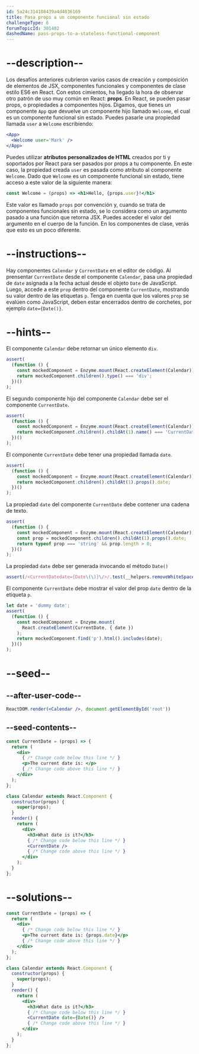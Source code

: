 ```yaml
---
id: 5a24c314108439a4d4036169
title: Pasa props a un componente funcional sin estado
challengeType: 6
forumTopicId: 301402
dashedName: pass-props-to-a-stateless-functional-component
---
```


# --description--

Los desafíos anteriores cubrieron varios casos de creación y composición de elementos de JSX, componentes funcionales y componentes de clase estilo ES6 en React. Con estos cimientos, ha llegado la hora de observar otro patrón de uso muy común en React: **props**. En React, se pueden pasar props, o propiedades a componentes hijos. Digamos, que tienes un componente `App` que devuelve un componente hijo llamado `Welcome`, el cual es un componente funcional sin estado. Puedes pasarle una propiedad llamada `user` a `Welcome` escribiendo:

```jsx
<App>
  <Welcome user='Mark' />
</App>
```

Puedes utilizar **atributos personalizados de HTML** creados por ti y soportados por React para ser pasados por props a tu componente. En este caso, la propiedad creada `user` es pasada como atributo al componente `Welcome`. Dado que `Welcome` es un componente funcional sin estado, tiene acceso a este valor de la siguiente manera:

```jsx
const Welcome = (props) => <h1>Hello, {props.user}!</h1>
```

Este valor es llamado `props` por convención y, cuando se trata de componentes funcionales sin estado, se lo considera como un argumento pasado a una función que retorna JSX. Puedes acceder el valor del argumento en el cuerpo de la función. En los componentes de clase, verás que esto es un poco diferente.

# --instructions--

Hay componentes `Calendar` y `CurrentDate` en el editor de código. Al prensentar `CurrentDate` desde el componente `Calendar`, pasa una propiedad de `date` asignada a la fecha actual desde el objeto `Date` de JavaScript. Luego, accede a este `prop` dentro del componente `CurrentDate`, mostrando su valor dentro de las etiquetas `p`. Tenga en cuenta que los valores `prop` se evalúen como JavaScript, deben estar encerrados dentro de corchetes, por ejemplo `date={Date()}`.

# --hints--

El componente `Calendar` debe retornar un único elemento `div`.

```js
assert(
  (function () {
    const mockedComponent = Enzyme.mount(React.createElement(Calendar));
    return mockedComponent.children().type() === 'div';
  })()
);
```

El segundo componente hijo del componente `Calendar` debe ser el componente `CurrentDate`.

```js
assert(
  (function () {
    const mockedComponent = Enzyme.mount(React.createElement(Calendar));
    return mockedComponent.children().childAt(1).name() === 'CurrentDate';
  })()
);
```

El componente `CurrentDate` debe tener una propiedad llamada `date`.

```js
assert(
  (function () {
    const mockedComponent = Enzyme.mount(React.createElement(Calendar));
    return mockedComponent.children().childAt(1).props().date;
  })()
);
```

La propiedad `date` del componente `CurrentDate` debe contener una cadena de texto.

```js
assert(
  (function () {
    const mockedComponent = Enzyme.mount(React.createElement(Calendar));
    const prop = mockedComponent.children().childAt(1).props().date;
    return typeof prop === 'string' && prop.length > 0;
  })()
);
```

La propiedad `date` debe ser generada invocando el método `Date()`

```js
assert(/<CurrentDatedate={Date\(\)}\/>/.test(__helpers.removeWhiteSpace(code)));
```

El componente `CurrentDate` debe mostrar el valor del prop `date` dentro de la etiqueta `p`.

```js
let date = 'dummy date';
assert(
  (function () {
    const mockedComponent = Enzyme.mount(
      React.createElement(CurrentDate, { date })
    );
    return mockedComponent.find('p').html().includes(date);
  })()
);
```

# --seed--

## --after-user-code--

```jsx
ReactDOM.render(<Calendar />, document.getElementById('root'))
```

## --seed-contents--

```jsx
const CurrentDate = (props) => {
  return (
    <div>
      { /* Change code below this line */ }
      <p>The current date is: </p>
      { /* Change code above this line */ }
    </div>
  );
};

class Calendar extends React.Component {
  constructor(props) {
    super(props);
  }
  render() {
    return (
      <div>
        <h3>What date is it?</h3>
        { /* Change code below this line */ }
        <CurrentDate />
        { /* Change code above this line */ }
      </div>
    );
  }
};
```

# --solutions--

```jsx
const CurrentDate = (props) => {
  return (
    <div>
      { /* Change code below this line */ }
      <p>The current date is: {props.date}</p>
      { /* Change code above this line */ }
    </div>
  );
};

class Calendar extends React.Component {
  constructor(props) {
    super(props);
  }
  render() {
    return (
      <div>
        <h3>What date is it?</h3>
        { /* Change code below this line */ }
        <CurrentDate date={Date()} />
        { /* Change code above this line */ }
      </div>
    );
  }
};
```
